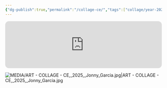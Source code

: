 ```yaml
---
{"dg-publish":true,"permalink":"/collage-ce/","tags":["collage/year-2025","c/woman","c/neck","c/torso","c/ass","c/boobs","c/bikini","c/hand","c/colour-purple","c/colour-yellow","c/colour-red","c/N/CL"],"created":"2025-06-04T22:02:39.027-04:00","updated":"2025-09-09T13:55:36.275-04:00"}
---
```



<iframe style="border-radius:12px" src="https://open.spotify.com/embed/track/1WXW7cTCO1i9UWByCWg7vK?utm_source=generator&theme=0" width="100%" height="152" frameBorder="0" allowfullscreen="" allow="autoplay; clipboard-write; encrypted-media; fullscreen; picture-in-picture" loading="lazy"></iframe>

![MEDIA/ART - COLLAGE - CE,_2025,_Jonny_Garcia.jpg|ART - COLLAGE - CE,_2025,_Jonny_Garcia.jpg](/img/user/MEDIA/ART%20-%20COLLAGE%20-%20CE,_2025,_Jonny_Garcia.jpg)
